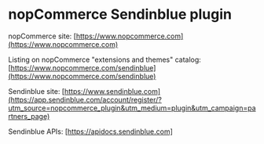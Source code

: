 nopCommerce Sendinblue plugin
===========

nopCommerce site: [https://www.nopcommerce.com](https://www.nopcommerce.com)


Listing on nopCommerce "extensions and themes" catalog: [https://www.nopcommerce.com/sendinblue](https://www.nopcommerce.com/sendinblue)


Sendinblue site: [https://www.sendinblue.com](https://app.sendinblue.com/account/register/?utm_source=nopcommerce_plugin&utm_medium=plugin&utm_campaign=partners_page)

Sendinblue APIs: [https://apidocs.sendinblue.com]
